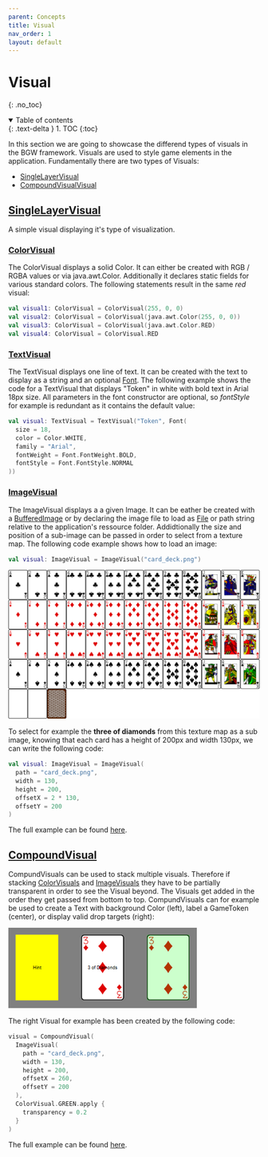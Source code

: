 ```yaml
---
parent: Concepts
title: Visual
nav_order: 1
layout: default
---
```


# Visual

{: .no_toc}
<details open markdown="block">
  <summary>
    Table of contents
  </summary>
  {: .text-delta }
1. TOC
{:toc}
</details>

In this section we are going to showcase the differend types of visuals in the BGW framework.
Visuals are used to style game elements in the application. Fundamentally there are two types of Visuals: 
 * [SingleLayerVisual](bgw/concepts/visual/visual.html#singlelayervisual)
 * [CompoundVisualVisual](bgw/concepts/visual/visual.html#compoundvisual)

## [SingleLayerVisual](/bgw/kotlin-docs/bgw-core/tools.aqua.bgw.visual/-single-layer-visual/)
A simple visual displaying it's type of visualization.

### [ColorVisual](/bgw/kotlin-docs/bgw-core/tools.aqua.bgw.visual/-color-visual/)
The ColorVisual displays a solid Color. It can either be created with RGB / RGBA values or via java.awt.Color. Additionally it declares static fields for various standard colors. The following statements result in the same *red* visual:
````kotlin
val visual1: ColorVisual = ColorVisual(255, 0, 0)
val visual2: ColorVisual = ColorVisual(java.awt.Color(255, 0, 0))
val visual3: ColorVisual = ColorVisual(java.awt.Color.RED)
val visual4: ColorVisual = ColorVisual.RED
````


### [TextVisual](/bgw/kotlin-docs/bgw-core/tools.aqua.bgw.visual/-text-visual/)
The TextVisual displays one line of text. It can be created with the text to display as a string and an optional [Font](/bgw/kotlin-docs/bgw-core/tools.aqua.bgw.util/-font/). The following example shows the code for a TextVisual that displays "Token" in white with bold text in Arial 18px size. All parameters in the font constructor are optional, so *fontStyle* for example is redundant as it contains the default value:
````kotlin
val visual: TextVisual = TextVisual("Token", Font(
  size = 18,
  color = Color.WHITE,
  family = "Arial",
  fontWeight = Font.FontWeight.BOLD,
  fontStyle = Font.FontStyle.NORMAL
))
````

### [ImageVisual](/bgw/kotlin-docs/bgw-core/tools.aqua.bgw.visual/-image-visual/)
The ImageVisual displays a a given Image. It can be eather be created with a [BufferedImage](https://docs.oracle.com/en/java/javase/11/docs/api/java.desktop/java/awt/image/BufferedImage.html) or by declaring the image file to load as [File](https://docs.oracle.com/en/java/javase/11/docs/api/java.base/java/io/File.html) or path string relative to the application's ressource folder. Addidtionally the size and position of a sub-image can be passed in order to select from a texture map. The following code example shows how to load an image:
````kotlin
val visual: ImageVisual = ImageVisual("card_deck.png")
````
![image](card_deck.png)

To select for example the **three of diamonds** from this texture map as a sub image, knowing that each card has a height of 200px and width 130px, we can write the following code:
````kotlin
val visual: ImageVisual = ImageVisual(
  path = "card_deck.png",
  width = 130,
  height = 200,
  offsetX = 2 * 130,
  offsetY = 200
)
````
The full example can be found [here](/bgw-docs-examples/src/main/kotlin/examples/concepts/visuals/VisualsExample.kt).

## [CompoundVisual](/bgw/kotlin-docs/bgw-core/tools.aqua.bgw.visual/-compound-visual/)
CompundVisuals can be used to stack multiple visuals. Therefore if stacking [ColorVisuals](/bgw/kotlin-docs/bgw-core/tools.aqua.bgw.visual/-color-visual/) and [ImageVisuals](/bgw/kotlin-docs/bgw-core/tools.aqua.bgw.visual/-image-visual/) they have to be partially transparent in order to see the Visual beyond. The Visuals get added in the order they get passed from bottom to top. CompundVisuals can for example be used to create a Text with background Color (left), label a GameToken (center), or display valid drop targets (right):

![image](compounds.png)

The right Visual for example has been created by the following code:
````kotlin
visual = CompoundVisual(
  ImageVisual(
    path = "card_deck.png", 
    width = 130, 
    height = 200, 
    offsetX = 260, 
    offsetY = 200
  ),
  ColorVisual.GREEN.apply { 
    transparency = 0.2 
  }
)
````
The full example can be found [here](/bgw-docs-examples/src/main/kotlin/examples/concepts/visuals/CompoundVisualsExample.kt).
